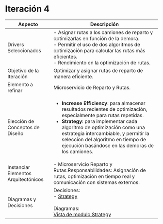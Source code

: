 # Iteración 4

| Aspecto| Descripción |
|------|-------------|
| Drivers Seleccionados |   - Asignar rutas a los camiones de reparto y optimizarlas en función de la demora.<br> - Permitir el uso de dos algoritmos de optimización para calcular las rutas más eficientes. <br> - Rendimiento en la optimización de rutas.|
| Objetivo de la Iteración | Optimizar y asignar rutas de reparto de manera eficiente. |
| Elemento a refinar | Microservicio de Reparto y Rutas. |
| Elección de Conceptos de Diseño |   <ul><li> **Increase Efficiency**: para almacenar resultados recientes de optimización, especialmente para rutas repetidas. </li><li> **Strategy**: para implementar cada algoritmo de optimización como una estrategia intercambiable, y permitir la seleccion del algoritmo en tiempo de ejecución basándose en las demoras de los camiones.</li></ul>|
| Instanciar Elementos Arquitectónicos | - Microservicio Reparto y Rutas:Responsabilidades: Asignación de rutas, optimización en tiempo real y comunicación con sistemas externos.  |
| Diagramas y  Decisiones | Decisiones: <br>- [Strategy](https://github.com/GiulianaSilvestri/TPE_DESIGN_G15/blob/main/ADRs/ADR006-Strategy-pattern.md) <br><br> Diagramas:<br> [Vista de modulo Strategy](https://github.com/GiulianaSilvestri/TPE_DESIGN_G15/blob/main/diagrams/it4_view_module.png) 
